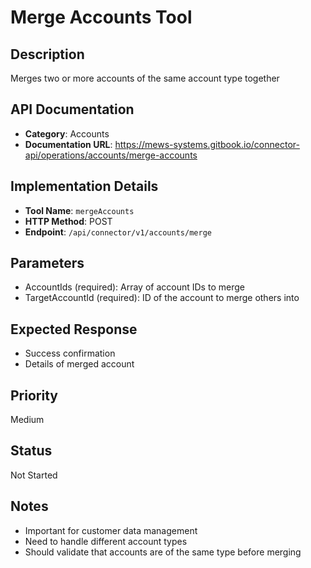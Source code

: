 # Merge Accounts Tool

## Description
Merges two or more accounts of the same account type together

## API Documentation
- **Category**: Accounts
- **Documentation URL**: https://mews-systems.gitbook.io/connector-api/operations/accounts/merge-accounts

## Implementation Details
- **Tool Name**: `mergeAccounts`
- **HTTP Method**: POST
- **Endpoint**: `/api/connector/v1/accounts/merge`

## Parameters
- AccountIds (required): Array of account IDs to merge
- TargetAccountId (required): ID of the account to merge others into

## Expected Response
- Success confirmation
- Details of merged account

## Priority
Medium

## Status
Not Started

## Notes
- Important for customer data management
- Need to handle different account types
- Should validate that accounts are of the same type before merging 